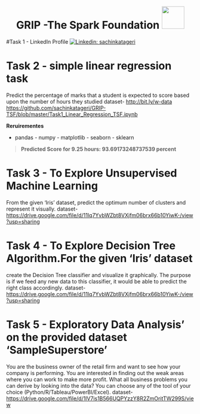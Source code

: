 <h1 align="center">GRIP -The Spark Foundation <img src="https://www.thesparksfoundationsingapore.org/images/logo_small.png" width="60"></h1>
                                                          
#Task 1 - LinkedIn Profile 
[![Linkedin: sachinkatageri](https://img.shields.io/badge/-sachinkatageri-blue?style=flat-square&logo=Linkedin&logoColor=white&link=https://www.linkedin.com/in/sachinkatageri/)](https://www.linkedin.com/in/sachinkatageri/)

# Task 2 - simple linear regression task
Predict the percentage of marks that a student is expected to score based upon the number of hours they studied
dataset- http://bit.ly/w-data
https://github.com/sachinkatageri/GRIP-TSF/blob/master/Task1_Linear_Regression_TSF.ipynb

**Reruirementes**
- pandas  - numpy - matplotlib  - seaborn - sklearn

>**Predicted Score for 9.25 hours: 93.69173248737539 percent**

# Task 3 - To Explore Unsupervised Machine Learning
From the given ‘Iris’ dataset, predict the optimum number of clusters and represent it visually.
dataset- https://drive.google.com/file/d/11Iq7YvbWZbt8VXjfm06brx66b10YiwK-/view?usp=sharing
 
# Task 4 - To Explore Decision Tree Algorithm.For the given ‘Iris’ dataset
create the Decision Tree classifier and visualize it graphically. The purpose is if we feed any new data to this classifier, it would be able to predict the right class accordingly.
dataset- https://drive.google.com/file/d/11Iq7YvbWZbt8VXjfm06brx66b10YiwK-/view?usp=sharing
 
# Task 5 - Exploratory Data Analysis’ on the provided dataset ‘SampleSuperstore’
You are the business owner of the retail firm and want to see how your company is performing. You are interested in finding out the weak areas where you can work to make more profit. What all business problems you can derive by looking into the data? You can choose any of the tool of your choice (Python/R/Tableau/PowerBI/Excel).
dataset-https://drive.google.com/file/d/1lV7is1B566UQPYzzY8R2ZmOritTW299S/view


            
